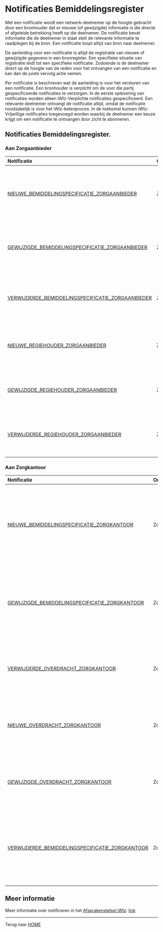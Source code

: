 # Notificaties Bemiddelingsregister

Met een notificatie wordt een netwerk-deelnemer op de hoogte gebracht door een bronhouder dat er nieuwe (of gewijzigde) informatie is die directe of afgeleide betrekking heeft op die deelnemer. De notificatie bevat informatie die de deelnemer in staat stelt de relevante informatie te raadplegen bij de bron. Een notificatie loopt altijd van bron naar deelnemer. 

De aanleiding voor een notificatie is altijd de registratie van nieuwe of gewijzigde gegevens in een bronregister. Een specifieke situatie van registratie leidt tot een specifieke notificatie. Zodoende is de deelnemer direct op de hoogte van de reden voor het ontvangen van een notificatie en kan dan de juiste vervolg actie nemen.

Per notificatie is beschreven wat de aanleiding is voor het versturen van een notificatie. Een bronhouder is verplicht om de voor die partij gespecificeerde notificaties te verzorgen. In de eerste oplevering van notificaties worden alleen iWlz-Verplichte notificaties gespecificeerd. Een relevante deelnemer ontvangt de notificatie altijd, omdat de notificatie noodzakelijk is voor het iWlz-ketenproces. In de toekomst kunnen iWlz-Vrijwillige notificaties toegevoegd worden waarbij de deelnemer een keuze krijgt om een notificatie te ontvangen door zicht te abonneren.

## Notificaties Bemiddelingsregister.

### Aan Zorgaanbieder

| Notificatie | Ontvanger | Documentatie | Type |
| :-- | :-- | :-- | :-- |
| [NIEUWE_BEMIDDELINGSPECIFICATIE_ZORGAANBIEDER](/notificaties/nieuwe_bemiddelingspecificatie_zorgaanbieder.md) | Zorgaanbieder |  Notificatie aan de zorgaanbieder als het verantwoordelijke zorgkantoor een nieuwe Bemiddelingspecificatie voor deze zorgaanbieder heeft geregistreerd. | VERPLICHT | 
| [GEWIJZIGDE_BEMIDDELINGSPECIFICATIE_ZORGAANBIEDER](/notificaties/gewijzigde_bemiddelingspecificatie_zorgaanbieder.md) | Zorgaanbieder | Notificatie aan de zorgaanbieder als het verantwoordelijke zorgkantoor een Bemiddelingspecificatie van deze zorgaanbieder heeft gewijzigd. | VERPLICHT |
| [VERWIJDERDE_BEMIDDELINGSPECIFICATIE_ZORGAANBIEDER](/notificaties/verwijderde_bemiddelingspecificatie_zorgaanbieder.md) | Zorgaanbieder | Notificatie aan de zorgaanbieder als het verantwoordelijke zorgkantoor een Bemiddelingspecificatie van deze zorgaanbieder heeft verwijderd. | VERPLICHT| 
| [NIEUWE_REGIEHOUDER_ZORGAANBIEDER](/notificaties/nieuwe_regiehouder_zorgaanbieder.md) | Zorgaanbieder | Notificatie aan de zorgaanbieder als het verantwoordelijke zorgkantoor deze zorgaanbieder als Regiehouder heeft geregistreerd. | VERPLICHT |
| [GEWIJZIGDE_REGIEHOUDER_ZORGAANBIEDER](/notificaties/gewijzigde_regiehouder_zorgaanbieder.md) | Zorgaanbieder | Notificatie aan de zorgaanbieder als het verantwoordelijke zorgkantoor de regieperiode van deze zorgaanbieder heeft gewijzigd. | VERPLICHT |
| [VERWIJDERDE_REGIEHOUDER_ZORGAANBIEDER](/notificaties/verwijderde_regiehouder_zorgaanbieder.md) | Zorgaanbieder | Notificatie aan de zorgaanbieder als het verantwoordelijke zorgkantoor deze zorgaanbieder als Regiehouder heeft verwijderd. | VERPLICHT |

### Aan Zorgkantoor
| Notificatie | Ontvanger | Documentatie | Type |
| :-- | :-- | :-- | :-- |
| [NIEUWE_BEMIDDELINGSPECIFICATIE_ZORGKANTOOR](/notificaties/nieuwe_bemiddelingspecificatie_zorgkantoor.md) | Zorgkantoor | Notificatie aan het uitvoerende zorgkantoor als het verantwoordelijke zorgkantoor een nieuwe Bemiddelingspecificatie voor een gecontracteerde zorgaanbieder (van dit uitvoerende zorgkantoor) heeft geregistreerd. | VERPLICHT |
| [GEWIJZIGDE_BEMIDDELINGSPECIFICATIE_ZORGKANTOOR](/notificaties/gewijzigde_bemiddelingspecificatie_zorgkantoor.md) | Zorgkantoor | Notificatie aan het uitvoerende zorgkantoor als het verantwoordelijke zorgkantoor een Bemiddelingspecificatie van een gecontracteerde zorgaanbieder (van dit uitvoerende zorgkantoor)heeft gewijzigd. | VERPLICHT |
| [VERWIJDERDE_OVERDRACHT_ZORGKANTOOR](/notificaties/verwijderde_bemiddelingspecificatie_zorgkantoor.md) | Zorgkantoor | Notificatie aan het nieuwe verantwoordelijke zorgkantoor als het huidige (oude) verantwoordelijke zorgkantoor een Overdracht heeft verwijderd. | VERPLICHT |
| [NIEUWE_OVERDRACHT_ZORGKANTOOR](/notificaties/nieuwe_overdracht_zorgkantoor.md) | Zorgkantoor | Notificatie aan het nieuwe verantwoordelijke zorgkantoor als het huidige (oude) verantwoordelijke zorgkantoor een Overdracht heeft geregistreerd. | VERPLICHT |
| [GEWIJZIGDE_OVERDRACHT_ZORGKANTOOR](/notificaties/gewijzigde_overdracht_zorgkantoor.md) | Zorgkantoor | Notificatie aan het nieuwe verantwoordelijke zorgkantoor als het huidige (oude) verantwoordelijke zorgkantoor een Overdracht heeft gewijzigd. | VERPLICHT |
| [VERWIJDERDE_BEMIDDELINGSPECIFICATIE_ZORGKANTOOR](/notificaties/verwijderde_overdracht_zorgkantoor.md) | Zorgkantoor | Notificatie aan het uitvoerende zorgkantoor als het verantwoordelijke zorgkantoor een Bemiddelingspecificatie van een gecontracteerde zorgaanbieder (van dit uitvoerende zorgkantoor) heeft verwijderd. | VERPLICHT |



## Meer informatie
Meer informatie over notificeren in het [Afsprakenstelsel iWlz](https://wlz.atlassian.net/wiki/x/5AlgAQ?atlOrigin=eyJpIjoiNzMyN2E3MjM3YjQwNGQ4MmFkZDgwNWY0ZmE0MDIzMGEiLCJwIjoiYyJ9): [link](https://wlz.atlassian.net/wiki/x/5AlgAQ?atlOrigin=eyJpIjoiNzMyN2E3MjM3YjQwNGQ4MmFkZDgwNWY0ZmE0MDIzMGEiLCJwIjoiYyJ9)

---
Terug naar [HOME](/README.md)



